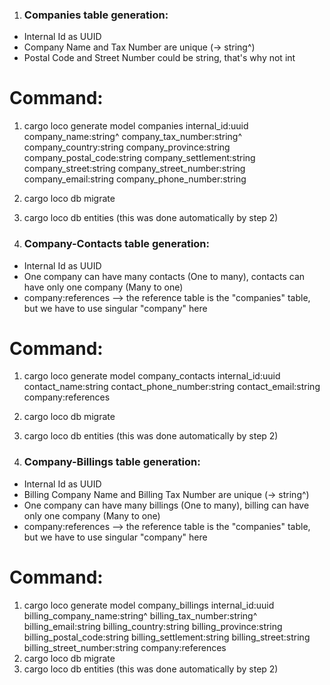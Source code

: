 1. ### Companies table generation: ###

- Internal Id as UUID
- Company Name and Tax Number are unique (-> string^)
- Postal Code and Street Number could be string, that's why not int

# Command: #
1. cargo loco generate model companies internal_id:uuid company_name:string^ company_tax_number:string^ company_country:string company_province:string company_postal_code:string company_settlement:string company_street:string company_street_number:string company_email:string company_phone_number:string
2. cargo loco db migrate
3. cargo loco db entities (this was done automatically by step 2)



2. ### Company-Contacts table generation: ###

- Internal Id as UUID
- One company can have many contacts (One to many), contacts can have only one company (Many to one)
- company:references --> the reference table is the "companies" table, but we have to use singular "company" here

# Command: #
1. cargo loco generate model company_contacts internal_id:uuid contact_name:string contact_phone_number:string contact_email:string company:references
2. cargo loco db migrate
3. cargo loco db entities (this was done automatically by step 2)



3. ### Company-Billings table generation: ###

- Internal Id as UUID
- Billing Company Name and Billing Tax Number are unique (-> string^)
- One company can have many billings (One to many), billing can have only one company (Many to one)
- company:references --> the reference table is the "companies" table, but we have to use singular "company" here

# Command: #
1. cargo loco generate model company_billings internal_id:uuid billing_company_name:string^ billing_tax_number:string^ billing_email:string billing_country:string billing_province:string billing_postal_code:string billing_settlement:string billing_street:string billing_street_number:string company:references
2. cargo loco db migrate
3. cargo loco db entities (this was done automatically by step 2)